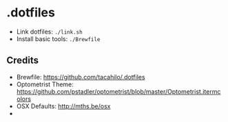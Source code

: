 # .dotfiles

* Link dotfiles: `./link.sh`
* Install basic tools: `./Brewfile`

## Credits
* Brewfile: https://github.com/tacahilo/.dotfiles
* Optometrist Theme: https://github.com/pstadler/optometrist/blob/master/Optometrist.itermcolors
* OSX Defaults: http://mths.be/osx
* 